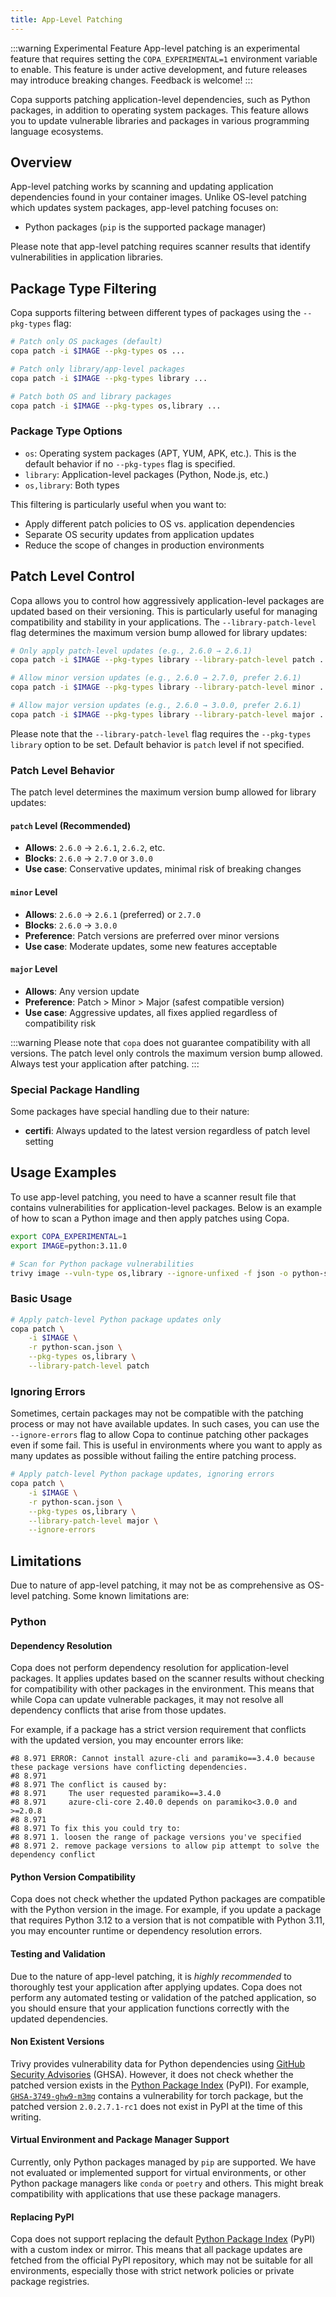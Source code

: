 ```yaml
---
title: App-Level Patching
---
```


:::warning Experimental Feature
App-level patching is an experimental feature that requires setting the `COPA_EXPERIMENTAL=1` environment variable to enable. This feature is under active development, and future releases may introduce breaking changes. Feedback is welcome!
:::

Copa supports patching application-level dependencies, such as Python packages, in addition to operating system packages. This feature allows you to update vulnerable libraries and packages in various programming language ecosystems.

## Overview

App-level patching works by scanning and updating application dependencies found in your container images. Unlike OS-level patching which updates system packages, app-level patching focuses on:

- Python packages (`pip` is the supported package manager)

Please note that app-level patching requires scanner results that identify vulnerabilities in application libraries.

## Package Type Filtering

Copa supports filtering between different types of packages using the `--pkg-types` flag:

```bash
# Patch only OS packages (default)
copa patch -i $IMAGE --pkg-types os ...

# Patch only library/app-level packages
copa patch -i $IMAGE --pkg-types library ...

# Patch both OS and library packages
copa patch -i $IMAGE --pkg-types os,library ...
```

### Package Type Options

- `os`: Operating system packages (APT, YUM, APK, etc.). This is the default behavior if no `--pkg-types` flag is specified.
- `library`: Application-level packages (Python, Node.js, etc.)
- `os,library`: Both types

This filtering is particularly useful when you want to:

- Apply different patch policies to OS vs. application dependencies
- Separate OS security updates from application updates
- Reduce the scope of changes in production environments

## Patch Level Control

Copa allows you to control how aggressively application-level packages are updated based on their versioning. This is particularly useful for managing compatibility and stability in your applications. The `--library-patch-level` flag determines the maximum version bump allowed for library updates:

```bash
# Only apply patch-level updates (e.g., 2.6.0 → 2.6.1)
copa patch -i $IMAGE --pkg-types library --library-patch-level patch ...

# Allow minor version updates (e.g., 2.6.0 → 2.7.0, prefer 2.6.1)
copa patch -i $IMAGE --pkg-types library --library-patch-level minor ...

# Allow major version updates (e.g., 2.6.0 → 3.0.0, prefer 2.6.1)
copa patch -i $IMAGE --pkg-types library --library-patch-level major ...
```

Please note that the `--library-patch-level` flag requires the `--pkg-types library` option to be set. Default behavior is `patch` level if not specified.

### Patch Level Behavior

The patch level determines the maximum version bump allowed for library updates:

#### `patch` Level (Recommended)

- **Allows**: `2.6.0` → `2.6.1`, `2.6.2`, etc.
- **Blocks**: `2.6.0` → `2.7.0` or `3.0.0`
- **Use case**: Conservative updates, minimal risk of breaking changes

#### `minor` Level

- **Allows**: `2.6.0` → `2.6.1` (preferred) or `2.7.0`
- **Blocks**: `2.6.0` → `3.0.0`
- **Preference**: Patch versions are preferred over minor versions
- **Use case**: Moderate updates, some new features acceptable

#### `major` Level

- **Allows**: Any version update
- **Preference**: Patch > Minor > Major (safest compatible version)
- **Use case**: Aggressive updates, all fixes applied regardless of compatibility risk

:::warning
Please note that `copa` does not guarantee compatibility with all versions. The patch level only controls the maximum version bump allowed. Always test your application after patching.
:::

### Special Package Handling

Some packages have special handling due to their nature:

- **certifi**: Always updated to the latest version regardless of patch level setting

## Usage Examples

To use app-level patching, you need to have a scanner result file that contains vulnerabilities for application-level packages. Below is an example of how to scan a Python image and then apply patches using Copa.

```bash
export COPA_EXPERIMENTAL=1
export IMAGE=python:3.11.0

# Scan for Python package vulnerabilities
trivy image --vuln-type os,library --ignore-unfixed -f json -o python-scan.json $IMAGE
```

### Basic Usage

```bash
# Apply patch-level Python package updates only
copa patch \
    -i $IMAGE \
    -r python-scan.json \
    --pkg-types os,library \
    --library-patch-level patch
```

### Ignoring Errors

Sometimes, certain packages may not be compatible with the patching process or may not have available updates. In such cases, you can use the `--ignore-errors` flag to allow Copa to continue patching other packages even if some fail. This is useful in environments where you want to apply as many updates as possible without failing the entire patching process.

```bash
# Apply patch-level Python package updates, ignoring errors
copa patch \
    -i $IMAGE \
    -r python-scan.json \
    --pkg-types os,library \
    --library-patch-level major \
    --ignore-errors
```

## Limitations

Due to nature of app-level patching, it may not be as comprehensive as OS-level patching. Some known limitations are:

### Python

#### Dependency Resolution

Copa does not perform dependency resolution for application-level packages. It applies updates based on the scanner results without checking for compatibility with other packages in the environment. This means that while Copa can update vulnerable packages, it may not resolve all dependency conflicts that arise from those updates.

For example, if a package has a strict version requirement that conflicts with the updated version, you may encounter errors like:

```shell
#8 8.971 ERROR: Cannot install azure-cli and paramiko==3.4.0 because these package versions have conflicting dependencies.
#8 8.971
#8 8.971 The conflict is caused by:
#8 8.971     The user requested paramiko==3.4.0
#8 8.971     azure-cli-core 2.40.0 depends on paramiko<3.0.0 and >=2.0.8
#8 8.971
#8 8.971 To fix this you could try to:
#8 8.971 1. loosen the range of package versions you've specified
#8 8.971 2. remove package versions to allow pip attempt to solve the dependency conflict
```

#### Python Version Compatibility

Copa does not check whether the updated Python packages are compatible with the Python version in the image. For example, if you update a package that requires Python 3.12 to a version that is not compatible with Python 3.11, you may encounter runtime or dependency resolution errors.

#### Testing and Validation

Due to the nature of app-level patching, it is *highly recommended* to thoroughly test your application after applying updates. Copa does not perform any automated testing or validation of the patched application, so you should ensure that your application functions correctly with the updated dependencies.

#### Non Existent Versions

Trivy provides vulnerability data for Python dependencies using [GitHub Security Advisories](https://github.com/advisories) (GHSA). However, it does not check whether the patched version exists in the [Python Package Index](https://pypi.org) (PyPI). For example, [`GHSA-3749-ghw9-m3mg`](https://github.com/advisories/GHSA-3749-ghw9-m3mg) contains a vulnerability for torch package, but the patched version `2.0.2.7.1-rc1` does not exist in PyPI at the time of this writing.

#### Virtual Environment and Package Manager Support

Currently, only Python packages managed by `pip` are supported. We have not evaluated or implemented support for virtual environments, or other Python package managers like `conda` or `poetry` and others. This might break compatibility with applications that use these package managers.

#### Replacing PyPI

Copa does not support replacing the default [Python Package Index](https://pypi.org) (PyPI) with a custom index or mirror. This means that all package updates are fetched from the official PyPI repository, which may not be suitable for all environments, especially those with strict network policies or private package registries.
